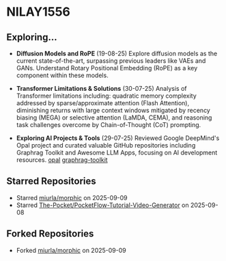# NILAY1556

## Exploring...
- **Diffusion Models and RoPE** (19-08-25)
  Explore diffusion models as the current state-of-the-art, surpassing previous leaders like VAEs and GANs. Understand Rotary Positional Embedding (RoPE) as a key component within these models.

- **Transformer Limitations & Solutions** (30-07-25)
  Analysis of Transformer limitations including: quadratic memory complexity addressed by sparse/approximate attention (Flash Attention), diminishing returns with large context windows mitigated by recency biasing (MEGA) or selective attention (LaMDA, CEMA), and reasoning task challenges overcome by Chain-of-Thought (CoT) prompting.

- **Exploring AI Projects & Tools** (29-07-25)
  Reviewed Google DeepMind's Opal project and curated valuable GitHub repositories including Graphrag Toolkit and Awesome LLM Apps, focusing on AI development resources.
  [opal](https://opal.withgoogle.com/)
  [graphrag-toolkit](https://github.com/awslabs/graphrag-toolkit)

## Starred Repositories
- Starred [miurla/morphic](https://github.com/miurla/morphic) on 2025-09-09
- Starred [The-Pocket/PocketFlow-Tutorial-Video-Generator](https://github.com/The-Pocket/PocketFlow-Tutorial-Video-Generator) on 2025-09-08

## Forked Repositories
- Forked [miurla/morphic](https://github.com/NILAY1556/morphic) on 2025-09-09

